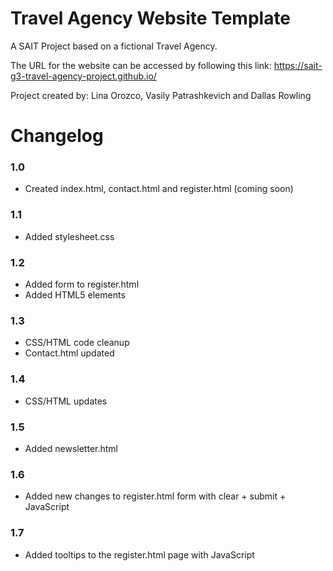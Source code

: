 # Travel Agency Website Template

A SAIT Project based on a fictional Travel Agency.

The URL for the website can be accessed by following this link:
https://sait-g3-travel-agency-project.github.io/

Project created by: Lina Orozco, Vasily Patrashkevich and Dallas Rowling

# Changelog 

### 1.0 ###
- Created index.html, contact.html and register.html (coming soon)

### 1.1 ###
- Added stylesheet.css

### 1.2 ###
- Added form to register.html
- Added HTML5 elements 

### 1.3 ###
- CSS/HTML code cleanup
- Contact.html updated

### 1.4 ###
- CSS/HTML updates

### 1.5 ###
- Added newsletter.html

### 1.6 ###
- Added new changes to register.html form with clear + submit + JavaScript

### 1.7 ###
- Added tooltips to the register.html page with JavaScript
